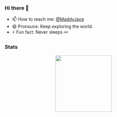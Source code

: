 ### Hi there 👋

- 📫 How to reach me: <a href="https://x.com/ReturnWheat" rel="me">@MaddyJace</a> </href> 
- 😄 Pronouns: Keep exploring the world.
- ⚡ Fun fact: Never sleeps 💤


### Stats
<div align="center">
  <img height="180em" src="https://github-readme-stats-th3shadowbroker.vercel.app/api?username=MaddyJace&count_private=true&show_icons=true&theme=dark" />
<!--   <img height="180em" src="https://github-readme-stats-th3shadowbroker.vercel.app/api/top-langs/?username=MaddyJace&theme=dark&layout=compact&langs_count=6" /> -->
</div>

<!--
**MaddyJace/MaddyJace** is a ✨ _special_ ✨ repository because its `README.md` (this file) appears on your GitHub profile.

Here are some ideas to get you started:
- 🌱 I’m currently learning Java and Rust, and I'm about to start a new project, which is a huge GUI project based on Windows and Android.
- 🔭 I'm not working on a project.

- 🔭 I’m currently working on ...
- 🌱 I’m currently learning ...
- 👯 I’m looking to collaborate on ...
- 🤔 I’m looking for help with ...
- 💬 Ask me about ...
- 📫 How to reach me: ...
- 😄 Pronouns: ...
- ⚡ Fun fact: ...
-->
